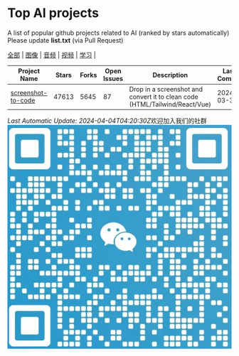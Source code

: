 # Top AI projects
A list of popular github projects related to AI (ranked by stars automatically)
Please update **list.txt** (via Pull Request)

<a href="./README.md">全部</a> |   <a href="./READMEpicture.md">图像</a> |   <a href="./READMEaudio.md">音频</a> | <a href="./READMEvideo.md">视频</a> | <a href="./READMElearn.md">学习</a> | 

| Project Name | Stars | Forks | Open Issues | Description | Last Commit |
| ------------ | ----- | ----- | ----------- | ----------- | ----------- |
| [screenshot-to-code](https://github.com/abi/screenshot-to-code) | 47613 | 5645 | 87 | Drop in a screenshot and convert it to clean code (HTML/Tailwind/React/Vue) | 2024-03-30 |

*Last Automatic Update: 2024-04-04T04:20:30Z*欢迎加入我们的社群 ![](https://raw.githubusercontent.com/mouuii/picture/master/weichat.jpg) 